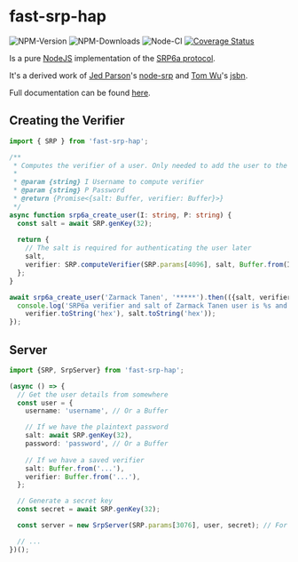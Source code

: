fast-srp-hap
===

![NPM-Version](https://badgen.net/npm/v/fast-srp-hap)
![NPM-Downloads](https://badgen.net/npm/dt/fast-srp-hap)
![Node-CI](https://github.com/homebridge/fast-srp/workflows/Node-CI/badge.svg)
[![Coverage Status](https://coveralls.io/repos/github/homebridge/fast-srp/badge.svg?branch=master)](https://coveralls.io/github/homebridge/fast-srp?branch=master)

Is a pure [NodeJS](https://nodejs.org/) implementation of the [SRP6a protocol](http://srp.stanford.edu/).

It's a derived work of [Jed Parson](http://jedparsons.com/)'s [node-srp](https://github.com/jedp/node-srp) and [Tom Wu](http://www-cs-students.stanford.edu/~tjw/)'s [jsbn](http://www-cs-students.stanford.edu/~tjw/jsbn/).

Full documentation can be found [here](https://homebridge.github.io/fast-srp/globals.html).

Creating the Verifier
---

```ts
import { SRP } from 'fast-srp-hap';

/**
 * Computes the verifier of a user. Only needed to add the user to the auth system.
 *
 * @param {string} I Username to compute verifier
 * @param {string} P Password
 * @return {Promise<{salt: Buffer, verifier: Buffer}>}
 */
async function srp6a_create_user(I: string, P: string) {
  const salt = await SRP.genKey(32);
  
  return {
    // The salt is required for authenticating the user later
    salt,
    verifier: SRP.computeVerifier(SRP.params[4096], salt, Buffer.from(I), Buffer.from(P)),
  };
}

await srp6a_create_user('Zarmack Tanen', '*****').then(({salt, verifier}) => {
  console.log('SRP6a verifier and salt of Zarmack Tanen user is %s and %s',
    verifier.toString('hex'), salt.toString('hex'));
});
```

Server
---

```ts
import {SRP, SrpServer} from 'fast-srp-hap';

(async () => {
  // Get the user details from somewhere
  const user = {
    username: 'username', // Or a Buffer

    // If we have the plaintext password
    salt: await SRP.genKey(32),
    password: 'password', // Or a Buffer
    
    // If we have a saved verifier
    salt: Buffer.from('...'),
    verifier: Buffer.from('...'),
  };

  // Generate a secret key
  const secret = await SRP.genKey(32);

  const server = new SrpServer(SRP.params[3076], user, secret); // For Apple SRP use params.hap

  // ...
})();
```
